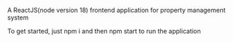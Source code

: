 A ReactJS(node version 18) frontend application for property management system 

To get started, just npm i and then npm start to run the application